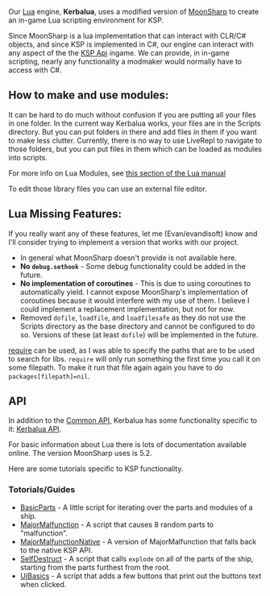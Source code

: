 Our [Lua](https://www.lua.org/manual/5.2/) engine, **Kerbalua**, uses a modified version of [MoonSharp](http://www.moonsharp.org/) to create an in-game Lua scripting environment for KSP. 

Since MoonSharp is a lua implementation that can interact with CLR/C# objects, and since KSP is implemented in C#, our engine can interact with any aspect of the the [KSP Api](https://kerbalspaceprogram.com/api/annotated.html) ingame. We can provide, in in-game scripting, nearly any functionality a modmaker would normally have to access with C#.

## How to make and use modules:
It can be hard to do much without confusion if you are putting all your files in one folder. In the current way Kerbalua works, your files are in the Scripts directory. But you can put folders in there and add files in them if you want to make less clutter. Currently, there is no way to use LiveRepl to navigate to those folders, but you can put files in them which can be loaded as modules into scripts.

For more info on Lua Modules, see [this section of the Lua manual](https://www.lua.org/manual/5.2/manual.html#6.3) 

To edit those library files you can use an external file editor.

## Lua Missing Features:
If you really want any of these features, let me (Evan/evandisoft) know and I'll consider trying to implement a version that works with our project.

- In general what MoonSharp doesn't provide is not available here.
- **No `debug.sethook`** - Some debug functionality could be added in the future.
- **No implementation of coroutines** - This is due to using coroutines to automatically yield. I cannot expose MoonSharp's implementation of coroutines because it would interfere with my use of them. I believe I could implement a replacement implementation, but not for now.
- Removed `dofile`, `loadfile`, and `loadfilesafe` as they do not use the Scripts directory as the base directory and cannot be configured to do so. Versions of these (at least `dofile`) will be implemented in the future.

[require](https://www.lua.org/manual/5.2/manual.html#6.3) can be used, as I was able to specify the paths that are to be used to search for libs. `require` will only run something the first time you call it on some filepath. To make it run that file again again you have to do `packages[filepath]=nil`.

## API
In addition to the [Common API](../RedOnion.KSP/API/Globals.md), Kerbalua has some functionality specific to it: [Kerbalua API](../RedOnion.KSP/MoonSharp/MoonSharpAPI/MoonSharpGlobals.md).

For basic information about Lua there is lots of documentation available online. The version MoonSharp uses is 5.2.

Here are some tutorials specific to KSP functionality.

### Totorials/Guides
- [BasicParts](BasicParts.md) - A little script for iterating over the parts and modules of a ship.
- [MajorMalfunction](MajorMalfunction.md) - A script that causes 8 random parts to "malfunction".
- [MajorMalfunctionNative](MajorMalfunctionNative.md) - A version of MajorMalfunction that falls back to the native KSP API.
- [SelfDestruct](SelfDestruct.md) - A script that calls `explode` on all of the parts of the ship, starting from the parts furthest from the root.
- [UIBasics](UIBasics.md) - A script that adds a few buttons that print out the buttons text when clicked.